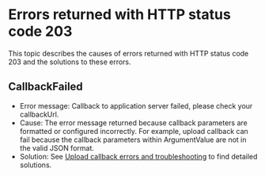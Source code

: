 # Errors returned with HTTP status code 203

This topic describes the causes of errors returned with HTTP status code 203 and the solutions to these errors.

## CallbackFailed

-   Error message: Callback to application server failed, please check your callbackUrl.
-   Cause: The error message returned because callback parameters are formatted or configured incorrectly. For example, upload callback can fail because the callback parameters within ArgumentValue are not in the valid JSON format.
-   Solution: See [Upload callback errors and troubleshooting]() to find detailed solutions.

